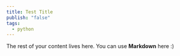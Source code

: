 ```yaml
---
title: Test Title
publish: "false"
tags:
  - python
---
```


The rest of your content lives here. You can use **Markdown** here :)
